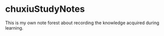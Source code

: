 # chuxiuStudyNotes
This is my own note forest about recording the knowledge acquired during learning.
